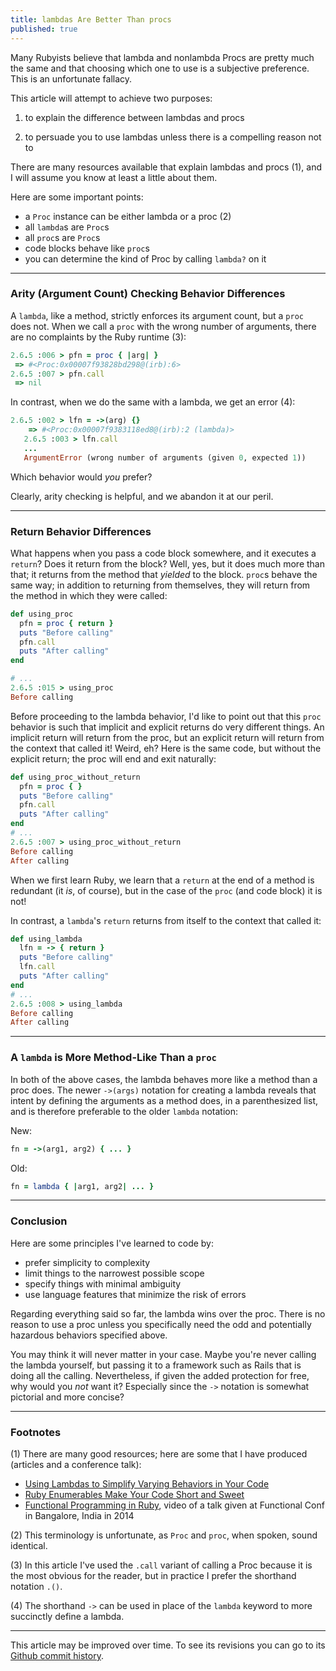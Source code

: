 ```yaml
---
title: lambdas Are Better Than procs
published: true
---
```


Many Rubyists believe that lambda and nonlambda Procs are pretty much the same and that choosing which one to use is a subjective preference. This is an unfortunate fallacy.

This article will attempt to achieve two purposes:

1) to explain the difference between lambdas and procs

2) to persuade you to use lambdas unless there is a compelling reason not to

There are many resources available that explain lambdas and procs (1), and I will assume you know at least a little about them.

Here are some important points:

* a `Proc` instance can be either lambda or a proc (2)
* all `lambda`s are `Proc`s
* all `proc`s are `Proc`s
* code blocks behave like `proc`s
* you can determine the kind of Proc by calling `lambda?` on it

----

### Arity (Argument Count) Checking Behavior Differences

A `lambda`, like a method, strictly enforces its argument count, but a `proc` does not. When we call a `proc` with the wrong number of arguments, there are no complaints by the Ruby runtime (3):

```ruby
2.6.5 :006 > pfn = proc { |arg| }
 => #<Proc:0x00007f93828bd298@(irb):6>
2.6.5 :007 > pfn.call
 => nil
```

In contrast, when we do the same with a lambda, we get an error (4):

```ruby
2.6.5 :002 > lfn = ->(arg) {}
    => #<Proc:0x00007f9383118ed8@(irb):2 (lambda)>
   2.6.5 :003 > lfn.call
   ...
   ArgumentError (wrong number of arguments (given 0, expected 1))
```

Which behavior would _you_ prefer?

Clearly, arity checking is helpful, and we abandon it at our peril.

----

### Return Behavior Differences
 
What happens when you pass a code block somewhere, and it executes a `return`? Does it return from the block? Well, yes, but it does much more than that; it returns from the method that _yielded_ to the block. `proc`s behave the same way; in addition to returning from themselves, they will return from the method in which they were called:

```ruby
def using_proc
  pfn = proc { return }
  puts "Before calling"
  pfn.call
  puts "After calling"
end

# ...
2.6.5 :015 > using_proc
Before calling

```

Before proceeding to the lambda behavior, I'd like to point out that this `proc` behavior is such that implicit and explicit returns do very different things. An implicit return will return from the proc, but an explicit return will return from the context that called it! Weird, eh? Here is the same code, but without the explicit return; the proc will end and exit naturally:

```ruby
def using_proc_without_return
  pfn = proc { }
  puts "Before calling"
  pfn.call
  puts "After calling"
end
# ...
2.6.5 :007 > using_proc_without_return
Before calling
After calling
```

When we first learn Ruby, we learn that a `return` at the end of a method is redundant (it _is_, of course), but in the case of the `proc` (and code block) it is not!

In contrast, a `lambda`'s `return` returns from itself to the context that called it:

```ruby
def using_lambda
  lfn = -> { return }
  puts "Before calling"
  lfn.call
  puts "After calling"
end
# ...
2.6.5 :008 > using_lambda
Before calling
After calling
```

----

### A `lambda` is More Method-Like Than a `proc`

In both of the above cases, the lambda behaves more like a method than a proc does. The newer `->(args)` notation for creating a lambda reveals that intent by defining the arguments as a method does, in a parenthesized list, and is therefore preferable to the older `lambda` notation:

New:

```ruby
fn = ->(arg1, arg2) { ... }
```

Old:

```ruby
fn = lambda { |arg1, arg2| ... }
```

----

### Conclusion

Here are some principles I've learned to code by:

* prefer simplicity to complexity
* limit things to the narrowest possible scope
* specify things with minimal ambiguity
* use language features that minimize the risk of errors

Regarding everything said so far, the lambda wins over the proc. There is no reason to use a proc unless you specifically need the odd and potentially hazardous behaviors specified above.
 
You may think it will never matter in your case. Maybe you're never calling the lambda yourself, but passing it to a framework such as Rails that is doing all the calling. Nevertheless, if given the added protection for free, why would you _not_ want it? Especially since the `->` notation is somewhat pictorial and more concise?

----

### Footnotes

(1) There are many good resources; here are some that I have produced (articles and a conference talk):

* [Using Lambdas to Simplify Varying Behaviors in Your Code](https://dev.to/keithrbennett/using-lambdas-to-simplify-varying-behaviors-in-your-code-1d5ff)
* [Ruby Enumerables Make Your Code Short and Sweet](https://dev.to/keithrbennett/ruby-enumerables-make-your-code-short-and-sweet-2nl0)
* [Functional Programming in Ruby](https://www.youtube.com/watch?v=nGEy-vFJCSE), video of a talk given at Functional Conf in Bangalore, India in 2014 

(2) This terminology is unfortunate, as `Proc` and `proc`, when spoken, sound identical.

(3) In this article I've used the `.call` variant of calling a Proc because it is the most obvious for the reader, but in practice I prefer the shorthand notation `.()`.

(4) The shorthand `->` can be used in place of the `lambda` keyword to more succinctly define a lambda.


----

This article may be improved over time. To see its revisions you can go to its [Github commit history](https://github.com/keithrbennett/keithrbennett.github.io/commits/master/blog/_posts/2019-11-19-lambdas-are-better-than-procs.md).
